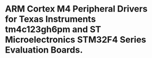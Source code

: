 
# ARM Cortex M4 Peripheral Drivers for Texas Instruments tm4c123gh6pm and ST Microelectronics STM32F4 Series Evaluation Boards.



